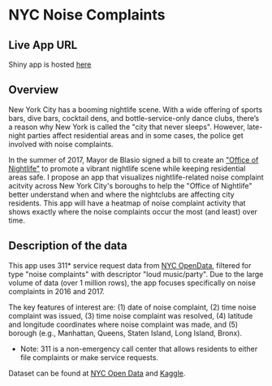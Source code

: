 # NYC Noise Complaints 

## Live App URL

Shiny app is hosted [here](https://topspinj.shinyapps.io/nycnoise/)

## Overview

New York City has a booming nightlife scene. With a wide offering of sports bars, dive bars, cocktail dens, and bottle-service-only dance clubs,  there’s a reason why New York is called the "city that never sleeps". However, late-night parties affect residential areas and in some cases, the police get involved with noise complaints. 

In the summer of 2017, Mayor de Blasio signed a bill to create an ["Office of Nightlife"](https://nypost.com/2017/09/19/de-blasios-newest-city-agency-office-of-nightlife/) to promote a vibrant nightlife scene while keeping residential areas safe. I propose an app that visualizes nightlife-related noise complaint acitvity across New York City's boroughs to help the "Office of Nightlife" better understand when and where the nightclubs are affecting city residents. This app will have a heatmap of noise complaint activity that shows exactly where the noise complaints occur the most (and least) over time. 


## Description of the data

This app uses 311* service request data from [NYC OpenData](https://data.cityofnewyork.us/), filtered for type "noise complaints" with descriptor "loud music/party". Due to the large volume of data (over 1 million rows), the app focuses specifically on noise complaints in 2016 and 2017.

The key features of interest are: (1) date of noise complaint, (2) time noise complaint was issued, (3) time noise complaint was resolved, (4) latitude and longitude coordinates where noise complaint was made, and (5) borough (e.g., Manhattan, Queens, Staten Island, Long Island, Bronx). 

* Note: 311 is a non-emergency call center that allows residents to either file complaints or make service requests. 

Dataset can be found at [NYC Open Data](https://data.cityofnewyork.us/d/fhrw-4uyv/visualization) and [Kaggle](https://www.kaggle.com/somesnm/partynyc).
